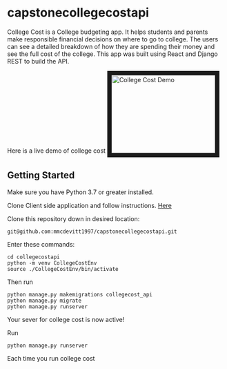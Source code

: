 # capstonecollegecostapi

College Cost is a College budgeting app. It helps students and parents
make responsible financial decisions on where to go to college. The users 
can see a detailed breakdown of how they are spending their money and see the 
full cost of the college. This app was built using React and Django REST to build the API.

Here is a live demo of college cost 
<a href="https://youtu.be/8ouCEXQfreU" target="_blank"><img src="http://img.youtube.com/vi/8ouCEXQfreU/0.jpg" 
alt="College Cost Demo" width="240" height="180" border="10" /></a>

## Getting Started
Make sure you have Python 3.7 or greater installed.

Clone Client side application and follow instructions. [Here](https://github.com/mmcdevitt1997/collegecostclient)

Clone this repository down in desired location: 

```
git@github.com:mmcdevitt1997/capstonecollegecostapi.git
```

Enter these commands:

```
cd collegecostapi
python -m venv CollegeCostEnv
source ./CollegeCostEnv/bin/activate
```

Then run 

```
python manage.py makemigrations collegecost_api
python manage.py migrate
python manage.py runserver
```

Your sever for college cost is now active!

Run 

```
python manage.py runserver
```
Each time you run college cost 
